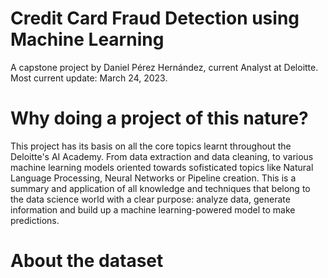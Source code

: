 # Credit Card Fraud Detection using Machine Learning

A capstone project by Daniel Pérez Hernández, current Analyst at Deloitte.
Most current update: March 24, 2023.

# Why doing a project of this nature?

This project has its basis on all the core topics learnt throughout the Deloitte's AI Academy. From data extraction and data cleaning, to various machine learning models oriented towards sofisticated topics like Natural Language Processing, Neural Networks or Pipeline creation. This is a summary and application of all knowledge and techniques that belong to the data science world with a clear purpose: analyze data, generate information and build up a machine learning-powered model to make predictions.

# About the dataset

